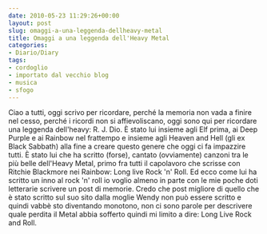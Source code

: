 ```yaml
---
date: 2010-05-23 11:29:26+00:00
layout: post
slug: omaggi-a-una-leggenda-dellheavy-metal
title: Omaggi a una leggenda dell'Heavy Metal
categories:
- Diario/Diary
tags:
- cordoglio
- importato dal vecchio blog
- musica
- sfogo
---
```


Ciao a tutti, oggi scrivo per ricordare, perché la memoria non vada a finire nel cesso, perché i ricordi non si affievoliscano, oggi sono qui per ricordare una leggenda dell'heavy: R. J. Dio. È stato lui insieme agli Elf prima, ai Deep Purple e ai Rainbow nel frattempo e insieme agli Heaven and Hell (gli ex Black Sabbath) alla fine a creare questo genere che oggi ci fa impazzire tutti. È stato lui che ha scritto (forse), cantato (ovviamente) canzoni tra le più belle dell'Heavy Metal, primo fra tutti il capolavoro che scrisse con Ritchie Blackmore nei Rainbow: Long live Rock 'n' Roll. Ed ecco come lui ha scritto un inno al rock 'n' roll io voglio almeno in parte con le mie poche doti letterarie scrivere un post di memorie. Credo che post migliore di quello che è stato scritto sul suo sito dalla moglie Wendy non può essere scritto e quindi vabbè sto diventando monotono, non ci sono parole per descrivere quale perdita il Metal abbia sofferto quindi mi limito a dire: Long Live Rock and Roll.
